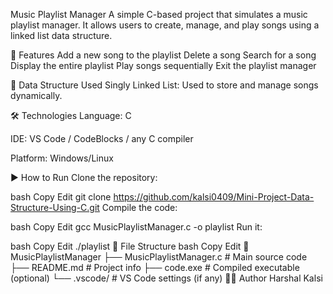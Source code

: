 Music Playlist Manager
A simple C-based project that simulates a music playlist manager. It allows users to create, manage, and play songs using a linked list data structure.

🚀 Features
Add a new song to the playlist
Delete a song
Search for a song
Display the entire playlist
Play songs sequentially
Exit the playlist manager

🧠 Data Structure Used
Singly Linked List: Used to store and manage songs dynamically.

🛠️ Technologies
Language: C

IDE: VS Code / CodeBlocks / any C compiler

Platform: Windows/Linux

▶️ How to Run
Clone the repository:

bash
Copy
Edit
git clone https://github.com/kalsi0409/Mini-Project-Data-Structure-Using-C.git
Compile the code:

bash
Copy
Edit
gcc MusicPlaylistManager.c -o playlist
Run it:

bash
Copy
Edit
./playlist
📂 File Structure
bash
Copy
Edit
📁 MusicPlaylistManager
├── MusicPlaylistManager.c   # Main source code
├── README.md                # Project info
├── code.exe                 # Compiled executable (optional)
└── .vscode/                 # VS Code settings (if any)
🙋‍♂️ Author
Harshal Kalsi
